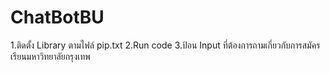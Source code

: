 # ChatBotBU
1.ติดตั้ง Library ตามไฟล์ pip.txt
2.Run code
3.ป้อน Input ที่ต้องการถามเกี่ยวกับการสมัครเรียนมหาวิทยาลัยกรุงเทพ
